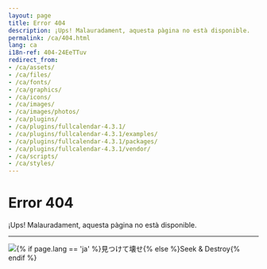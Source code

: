 ```yaml
---
layout: page
title: Error 404
description: ¡Ups! Malauradament, aquesta pàgina no està disponible.
permalink: /ca/404.html
lang: ca
i18n-ref: 404-24EeTTuv
redirect_from:
- /ca/assets/
- /ca/files/
- /ca/fonts/
- /ca/graphics/
- /ca/icons/
- /ca/images/
- /ca/images/photos/
- /ca/plugins/
- /ca/plugins/fullcalendar-4.3.1/
- /ca/plugins/fullcalendar-4.3.1/examples/
- /ca/plugins/fullcalendar-4.3.1/packages/
- /ca/plugins/fullcalendar-4.3.1/vendor/
- /ca/scripts/
- /ca/styles/
---
```


# Error 404

¡Ups! Malauradament, aquesta pàgina no està disponible.

<hr>

<picture>
  <source type="image/webp" data-srcset="{{ site.url }}/images/404-24EeTTuv-godzilla.webp" class="img-fluid lazyload">
  <source type="image/jpeg" data-srcset="{{ site.url }}/images/404-24EeTTuv-godzilla.png" class="img-fluid lazyload">
  <img src="{{ site.url }}/images/404-24EeTTuv-godzilla.png" class="img-fluid lazyload" alt="{% if page.lang == 'ja' %}見つけて壊せ{% else %}Seek & Destroy{% endif %}">
</picture>
